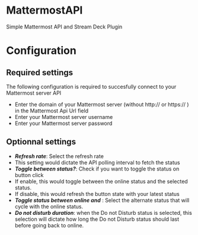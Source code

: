 # MattermostAPI
Simple Mattermost API and Stream Deck Plugin

# Configuration
## Required settings
The following configuration is required to succesfully connect to your Mattermost server API
- Enter the domain of your Mattermost server (without http:// or https:// ) in the Mattermost Api Url field
- Enter your Mattermost server username
- Enter your Mattermost server password

## Optionnal settings
- ***Refresh rate***: Select the refresh rate
 - This setting would dictate the API polling interval to fetch the status
- ***Toggle between status?***: Check if you want to toggle the status on button click
 - If enable, this would toggle between the online status and the selected status.
 - If disable, this would refresh the button state with your latest status
- ***Toggle status between online and*** : Select the alternate status that will cycle with the online status.
- ***Do not disturb duration***: when the Do not Disturb status is selected, this selection will dictate how long the Do not Disturb status should last before going back to online. 
